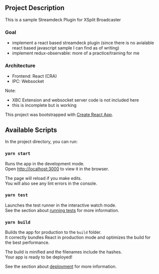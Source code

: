## Project Description

This is a sample Streamdeck Plugin for XSplit Broadcaster

### Goal

- implement a react based streamdeck plugin (since there is no avialable react based javascript sample I can find as of writing)
- implement redux-observable: more of a practice/training for me

### Architecture

- Frontend: React (CRA)
- IPC: Websocket

Note:

- XBC Extension and websocket server code is not included here
- this is incomplete but is working

This project was bootstrapped with [Create React App](https://github.com/facebook/create-react-app).

## Available Scripts

In the project directory, you can run:

### `yarn start`

Runs the app in the development mode.<br />
Open [http://localhost:3000](http://localhost:3000) to view it in the browser.

The page will reload if you make edits.<br />
You will also see any lint errors in the console.

### `yarn test`

Launches the test runner in the interactive watch mode.<br />
See the section about [running tests](https://facebook.github.io/create-react-app/docs/running-tests) for more information.

### `yarn build`

Builds the app for production to the `build` folder.<br />
It correctly bundles React in production mode and optimizes the build for the best performance.

The build is minified and the filenames include the hashes.<br />
Your app is ready to be deployed!

See the section about [deployment](https://facebook.github.io/create-react-app/docs/deployment) for more information.
